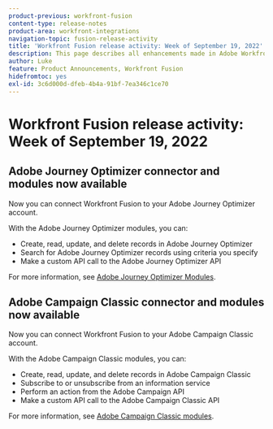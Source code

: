 ```yaml
---
product-previous: workfront-fusion
content-type: release-notes
product-area: workfront-integrations
navigation-topic: fusion-release-activity
title: 'Workfront Fusion release activity: Week of September 19, 2022'
description: This page describes all enhancements made in Adobe Workfront Fusion the week of September 19, 2022.
author: Luke
feature: Product Announcements, Workfront Fusion
hidefromtoc: yes
exl-id: 3c6d000d-dfeb-4b4a-91bf-7ea346c1ce70
---
```

# Workfront Fusion release activity: Week of September 19, 2022

## Adobe Journey Optimizer connector and modules now available

Now you can connect Workfront Fusion to your Adobe Journey Optimizer account.

With the Adobe Journey Optimizer modules, you can:
* Create, read, update, and delete records in Adobe Journey Optimizer
* Search for Adobe Journey Optimizer records using criteria you specify
* Make a custom API call to the Adobe Journey Optimizer API

For more information, see [Adobe Journey Optimizer Modules](/help/quicksilver/workfront-fusion/apps-and-their-modules/adobe-journey-optimizer-modules.md).

## Adobe Campaign Classic connector and modules now available

Now you can connect Workfront Fusion to your Adobe Campaign Classic account.

With the Adobe Campaign Classic modules, you can:
* Create, read, update, and delete records in Adobe Campaign Classic
* Subscribe to or unsubscribe from an information service
* Perform an action from the Adobe Campaign API
* Make a custom API call to the Adobe Campaign Classic API

For more information, see [Adobe Campaign Classic modules](/help/quicksilver/workfront-fusion/apps-and-their-modules/adobe-campaign-classic-connector.md).
